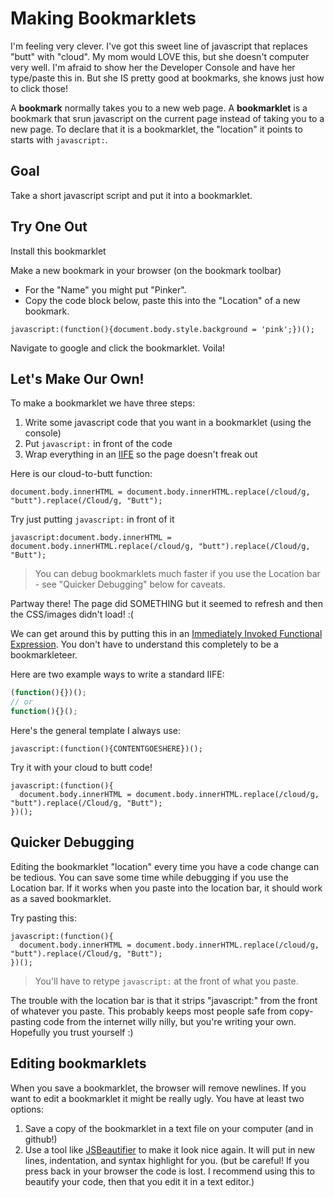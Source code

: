 # Making Bookmarklets

I'm feeling very clever. I've got this sweet line of javascript that replaces "butt" with "cloud". My mom would LOVE this, but she doesn't computer very well. I'm afraid to show her the Developer Console and have her type/paste this in. But she IS pretty good at bookmarks, she knows just how to click those!

A **bookmark** normally takes you to a new web page. A **bookmarklet** is a bookmark that srun javascript on the current page instead of taking you to a new page. To declare that it is a bookmarklet, the "location" it points to starts with `javascript:`.


## Goal
Take a short javascript script and put it into a bookmarklet.


## Try One Out

Install this bookmarklet

Make a new bookmark in your browser (on the bookmark toolbar)
  - For the "Name" you might put "Pinker".
  - Copy the code block below, paste this into the "Location" of a new bookmark.

```
javascript:(function(){document.body.style.background = 'pink';})();
```

Navigate to google and click the bookmarklet. Voila!



## Let's Make Our Own!

To make a bookmarklet we have three steps:

1. Write some javascript code that you want in a bookmarklet (using the console)
2. Put `javascript:` in front of the code
3. Wrap everything in an [IIFE](http://en.wikipedia.org/wiki/Immediately-invoked_function_expression) so the page doesn't freak out

Here is our cloud-to-butt function:
```
document.body.innerHTML = document.body.innerHTML.replace(/cloud/g, "butt").replace(/Cloud/g, "Butt");
```

Try just putting `javascript:` in front of it
```
javascript:document.body.innerHTML = document.body.innerHTML.replace(/cloud/g, "butt").replace(/Cloud/g, "Butt");
```

> You can debug bookmarklets much faster if you use the Location bar - see "Quicker Debugging" below for caveats.

Partway there! The page did SOMETHING but it seemed to refresh and then the CSS/images didn't load! :(

We can get around this by putting this in an [Immediately Invoked Functional Expression](http://en.wikipedia.org/wiki/Immediately-invoked_function_expression). You don't have to understand this completely to be a bookmarkleteer.

Here are two example ways to write a standard IIFE:
```javascript
(function(){})();
// or
function(){}();
```

Here's the general template I always use:
```
javascript:(function(){CONTENTGOESHERE})();
```

Try it with your cloud to butt code!
```
javascript:(function(){
  document.body.innerHTML = document.body.innerHTML.replace(/cloud/g, "butt").replace(/Cloud/g, "Butt");
})();
```



## Quicker Debugging
Editing the bookmarklet "location" every time you have a code change can be tedious. You can save some time while debugging if you use the Location bar. If it works when you paste into the location bar, it should work as a saved bookmarklet.

Try pasting this:
```
javascript:(function(){
  document.body.innerHTML = document.body.innerHTML.replace(/cloud/g, "butt").replace(/Cloud/g, "Butt");
})();
```

> You'll have to retype `javascript:` at the front of what you paste.

The trouble with the location bar is that it strips "javascript:" from the front of whatever you paste. This probably keeps most people safe from copy-pasting code from the internet willy nilly, but you're writing your own. Hopefully you trust yourself :)



## Editing bookmarklets
When you save a bookmarklet, the browser will remove newlines. If you want to edit a bookmarklet it might be really ugly. You have at least two options:

1. Save a copy of the bookmarklet in a text file on your computer (and in github!)
2. Use a tool like [JSBeautifier](http://jsbeautifier.org/) to make it look nice again. It will put in new lines, indentation, and syntax highlight for you. (but be careful! If you press back in your browser the code is lost. I recommend using this to beautify your code, then that you edit it in a text editor.)
